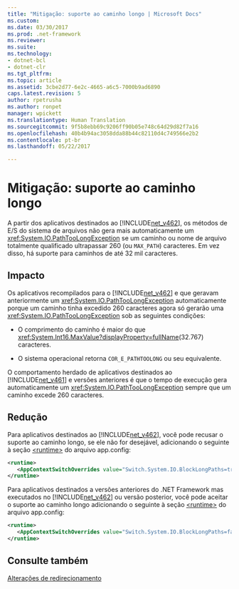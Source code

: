 ```yaml
---
title: "Mitigação: suporte ao caminho longo | Microsoft Docs"
ms.custom: 
ms.date: 03/30/2017
ms.prod: .net-framework
ms.reviewer: 
ms.suite: 
ms.technology:
- dotnet-bcl
- dotnet-clr
ms.tgt_pltfrm: 
ms.topic: article
ms.assetid: 3cbe2d77-6e2c-4665-a6c5-7000b9ad6890
caps.latest.revision: 5
author: rpetrusha
ms.author: ronpet
manager: wpickett
ms.translationtype: Human Translation
ms.sourcegitcommit: 9f5b8ebb69c9206ff90b05e748c64d29d82f7a16
ms.openlocfilehash: 40b4b94ac3058dda88b44c82110d4c749566e2b2
ms.contentlocale: pt-br
ms.lasthandoff: 05/22/2017

---
```

# <a name="mitigation-long-path-support"></a>Mitigação: suporte ao caminho longo
A partir dos aplicativos destinados ao [!INCLUDE[net_v462](../../../includes/net-v462-md.md)], os métodos de E/S do sistema de arquivos não gera mais automaticamente um <xref:System.IO.PathTooLongException> se um caminho ou nome de arquivo totalmente qualificado ultrapassar 260 (ou `MAX_PATH`) caracteres. Em vez disso, há suporte para caminhos de até 32 mil caracteres.  
  
## <a name="impact"></a>Impacto  
 Os aplicativos recompilados para o [!INCLUDE[net_v462](../../../includes/net-v462-md.md)] e que geravam anteriormente um <xref:System.IO.PathTooLongException> automaticamente porque um caminho tinha excedido 260 caracteres agora só gerarão uma <xref:System.IO.PathTooLongException> sob as seguintes condições:  
  
-   O comprimento do caminho é maior do que <xref:System.Int16.MaxValue?displayProperty=fullName>(32.767) caracteres.  
  
-   O sistema operacional retorna `COR_E_PATHTOOLONG` ou seu equivalente.  
  
 O comportamento herdado de aplicativos destinados ao [!INCLUDE[net_v461](../../../includes/net-v461-md.md)] e versões anteriores é que o tempo de execução gera automaticamente um <xref:System.IO.PathTooLongException> sempre que um caminho excede 260 caracteres.  
  
## <a name="mitigation"></a>Redução  
 Para aplicativos destinados ao [!INCLUDE[net_v462](../../../includes/net-v462-md.md)], você pode recusar o suporte ao caminho longo, se ele não for desejável, adicionando o seguinte à seção [\<runtime>](../../../docs/framework/configure-apps/file-schema/runtime/runtime-element.md) do arquivo app.config:  
  
```xml  
<runtime>   
   <AppContextSwitchOverrides value="Switch.System.IO.BlockLongPaths=true" />   
</runtime>  
```  
  
 Para aplicativos destinados a versões anteriores do .NET Framework mas executados no [!INCLUDE[net_v462](../../../includes/net-v462-md.md)] ou versão posterior, você pode aceitar o suporte ao caminho longo adicionando o seguinte à seção [\<runtime>](../../../docs/framework/configure-apps/file-schema/runtime/runtime-element.md) do arquivo app.config:  
  
```xml  
<runtime>   
   <AppContextSwitchOverrides value="Switch.System.IO.BlockLongPaths=false" />   
</runtime>  
```  
  
## <a name="see-also"></a>Consulte também  
 [Alterações de redirecionamento](../../../docs/framework/migration-guide/retargeting-changes-in-the-net-framework-4-6-2.md)


